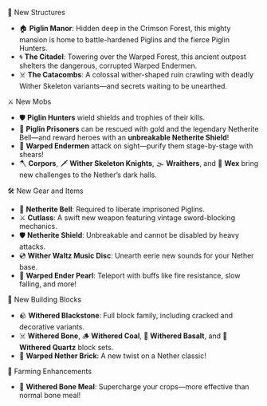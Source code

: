 🏰 New Structures
- 🏠 **Piglin Manor**: Hidden deep in the Crimson Forest, this mighty mansion is home to battle-hardened Piglins and the fierce Piglin Hunters.  
- 🌀 **The Citadel**: Towering over the Warped Forest, this ancient outpost shelters the dangerous, corrupted Warped Endermen.  
- ☠️ **The Catacombs**: A colossal wither-shaped ruin crawling with deadly Wither Skeleton variants—and secrets waiting to be unearthed.

⚔️ New Mobs
- 🛡️ **Piglin Hunters** wield shields and trophies of their kills.  
- 🔔 **Piglin Prisoners** can be rescued with gold and the legendary Netherite Bell—and reward heroes with an **unbreakable Netherite Shield**!  
- 🌱 **Warped Endermen** attack on sight—purify them stage-by-stage with shears!  
- 🪓 **Corpors**, 🗡️ **Wither Skeleton Knights**, 🌫️ **Wraithers**, and 👻 **Wex** bring new challenges to the Nether’s dark halls.

🛠️ New Gear and Items
- 🔔 **Netherite Bell**: Required to liberate imprisoned Piglins.
- ⚔️ **Cutlass**: A swift new weapon featuring vintage sword-blocking mechanics.
- 🛡️ **Netherite Shield**: Unbreakable and cannot be disabled by heavy attacks.
- 💿 **Wither Waltz Music Disc**: Unearth eerie new sounds for your Nether base.
- 🧪 **Warped Ender Pearl**: Teleport with buffs like fire resistance, slow falling, and more!

🧱 New Building Blocks
- 🪨 **Withered Blackstone**: Full block family, including cracked and decorative variants.  
- ☠️ **Withered Bone**, 🪵 **Withered Coal**, 🌋 **Withered Basalt**, and 🥶 **Withered Quartz** block sets.
- 🧱 **Warped Nether Brick**: A new twist on a Nether classic!

🌾 Farming Enhancements
- 🦴 **Withered Bone Meal**: Supercharge your crops—more effective than normal bone meal!